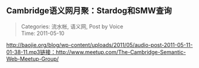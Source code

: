 Cambridge语义网月聚：Stardog和SMW查询
---
    
> Categories: 流水帐, 语义网, Post by Voice  
> Time: 2011-05-10
    
  http://baojie.org/blog/wp-content/uploads/2011/05/audio-post-2011-05-11-01-38-11.mp3链接：http://www.meetup.com/The-Cambridge-Semantic-Web-Meetup-Group/     
    